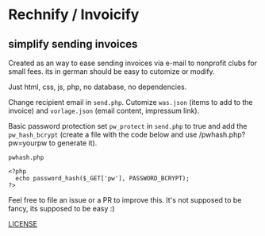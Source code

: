 # Rechnify / Invoicify
simplify sending invoices
--------
Created as an way to ease sending invoices via e-mail to nonprofit clubs for small fees. its in german should be easy to cutomize or modify.

Just html, css, js, php, no database, no dependencies.

Change recipient email in `send.php`.
Cutomize `was.json` (items to add to the invoice) and `vorlage.json` (email content, impressum link).

Basic password protection
set `pw_protect` in `send.php` to true and add the `pw_hash_bcrypt` (create a file with the code below and use /pwhash.php?pw=yourpw to generate it).

`pwhash.php`
```
<?php
  echo password_hash($_GET['pw'], PASSWORD_BCRYPT);
?>
```

Feel free to file an issue or a PR to improve this. It's not supposed to be fancy, its supposed to be easy :)

[LICENSE](https://github.com/ueen/Rechnify/blob/main/LICENSE)
